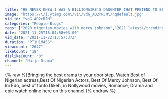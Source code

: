 ```yaml
---
title: "HE NEVER KNEW I WAS A BILLIONAIRE'S DAUGHTER THAT PRETEND TO BE A PALM WINE SELLER TO FIND LOVE 9&10"
image: "https:\/\/i.ytimg.com\/vi\/vdG_AD2rRJM\/hqdefault.jpg"
vid_id: "vdG_AD2rRJM"
categories: "People-Blogs"
tags: ["2020 nigerian movies with mercy johnson","2021 latest\/trending movie by destiny etiko","2021 nigerian movies"]
date: "2021-11-25T18:04:58+03:00"
vid_date: "2021-11-22T13:57:37Z"
duration: "PT1H1M45S"
viewcount: "2647"
likeCount: "18"
dislikeCount: "0"
channel: "Naija Drama"
---
```

{% raw %}Bringing the best drama to your door step. Watch Best of Nigerian actress,Best Of Nigerian Actors, Best Of Mercy Johnson, Best Of Ini Edo, best of tonto Dikeh, in Nollywood movies, Romance, Drama and epic watch online here on this channel.{% endraw %}
